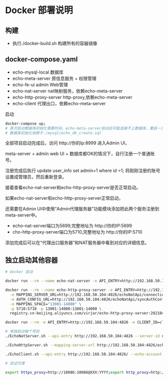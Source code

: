 # Docker 部署说明

## 构建
- 执行./docker-build.sh 构建所有的容器镜像

## docker-compose.yaml
- echo-mysql-local 数据库
- echo-meta-server 原信息服务 + 权限管理
- echo-fe-ui admin Web管理
- echo-nat-server nat映射服务，依赖echo-meta-server
- echo-http-proxy-server http-proxy,依赖echo-meta-server
- echo-client 代理出口，依赖echo-meta-server


启动
```sh
docker-compose up;
# 首次启动数据库初始化需要时间，echo-meta-server启动后可能连接不上数据库，重启一次就好
# 数据库初始化依赖于./mysql/echo_db_create.sql
```

全部项目启动完成后，访问 http://你的Ip:8999 进入Admin UI，

meta-server + admin web UI + 数据库都OK的情况下，自行注册一个普通账号。

注册完成后执行 update user_info set admin=1 where id =1; 将刚刚注册的账号设置成管理员，然后重新登录。

接着查看echo-nat-server和echo-http-proxy-server是否正常启动。

如果echo-nat-server和echo-http-proxy-server正常启动，

还需要在Admin UI中使用“Admin代理服务器”功能模块添加把此两个服务注册到meta-server中。

- echo-nat-server端口为5699,完整地址为 http://你的IP:5699
- cho-http-proxy-server端口为5710,完整地址为 http://你的IP:5710

添加完成后可以在“代理出口服务器”和NAT服务器中看到对应的详细信息。


## 独立启动其他容器

```sh
# docker 启动

docker run --rm --name echo-nat-server -e API_ENTRY=http://192.168.50.104:4826 -p 5699:5699 -p 5698:5698 -p 20000-21000:20000-21000 registry.cn-beijing.aliyuncs.com/virjar/echo-nat-server:20210430 

docker run --rm --name echo-http-proxy-server -e API_ENTRY=http://192.168.50.104:4826 \
  -e MAPPING_SERVER_URL=http://192.168.50.104:4826/echoNatApi/connectionList \
  -e AUTH_CONFIG_URL=http://192.168.50.104:4826/echoNatApi/syncAuthConfig \
  -e MAPPING_SPACE="13001-14000" \
  -p 5710:5710 -p 13001-14000:13001-14000 \
  registry.cn-beijing.aliyuncs.com/virjar/echo-http-proxy-server:20210430

docker run --rm -e API_ENTRY=http://192.168.50.104:4826 -e CLIENT_ID=client-001 -e ECHO_ACCOUNT=admin -e ECHO_PASSWORD=admin registry.cn-beijing.aliyuncs.com/virjar/echo-client:20210430

# 单独启动每个项目
./EchoNatServer.sh --api-entry http://192.168.50.104:4826 --server-id nat1 --mapping-space 10000-10010

./EchoHttpServer.sh --mapping-server-url http://192.168.50.104:4826/echoNatApi/connectionList --auth-config-url http://192.168.50.104:4826/echoNatApi/syncAuthConfig --api-entry http://192.168.50.104:4826/ --mapping-space 10010-10020

./EchoClient.sh --api-entry http://192.168.50.104:4826/ --echo-account admin --echo-password admin

# 验证代理

export https_proxy=http://10086:10086@XXX:YYYY;export http_proxy=http://10086:10086@XXX:YYYY

```